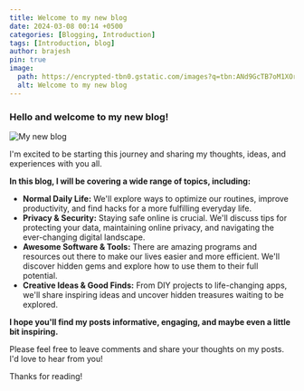 ```yaml
---
title: Welcome to my new blog
date: 2024-03-08 00:14 +0500
categories: [Blogging, Introduction]
tags: [Introduction, blog]
author: brajesh
pin: true
image:
  path: https://encrypted-tbn0.gstatic.com/images?q=tbn:ANd9GcTB7oM1XOrPJbc7oGJC40ieNsTmuwT5Fn7g1iFUAQ2fmxzxScdj0l1DXrD4&s=10
  alt: Welcome to my new blog
---
```

### Hello and welcome to my new blog!
![My new blog](https://encrypted-tbn0.gstatic.com/images?q=tbn:ANd9GcTB7oM1XOrPJbc7oGJC40ieNsTmuwT5Fn7g1iFUAQ2fmxzxScdj0l1DXrD4&s=10)

I'm excited to be starting this journey and sharing my thoughts, ideas, and experiences with you all.  

**In this blog, I will be covering a wide range of topics, including:**

* **Normal Daily Life:**  We'll explore ways to optimize our routines, improve productivity, and find hacks for a more fulfilling everyday life. 
* **Privacy & Security:**  Staying safe online is crucial. We'll discuss tips for protecting your data, maintaining online privacy, and navigating the ever-changing digital landscape.
* **Awesome Software & Tools:**  There are amazing programs and resources out there to make our lives easier and more efficient.  We'll discover hidden gems and explore how to use them to their full potential.
* **Creative Ideas & Good Finds:**  From DIY projects to life-changing apps, we'll share inspiring ideas and uncover hidden treasures waiting to be explored.

**I hope you'll find my posts informative, engaging, and maybe even a little bit inspiring.**  

Please feel free to leave comments and share your thoughts on my posts. I'd love to hear from you!

Thanks for reading!

